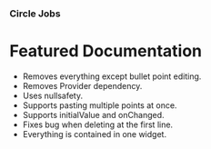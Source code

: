 ### Circle Jobs

# Featured Documentation

- Removes everything except bullet point editing.
- Removes Provider dependency.
- Uses nullsafety.
- Supports pasting multiple points at once.
- Supports initialValue and onChanged.
- Fixes bug when deleting at the first line.
- Everything is contained in one widget.
